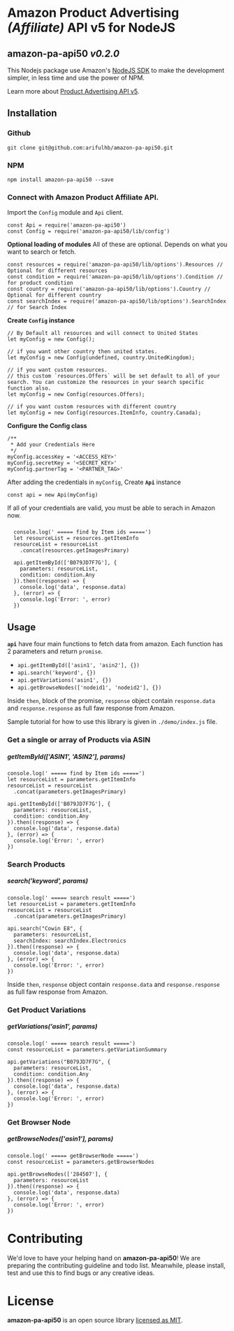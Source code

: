 # Amazon Product Advertising _(Affiliate)_ API v5 for NodeJS
## amazon-pa-api50 _v0.2.0_
This Nodejs package use Amazon's [NodeJS SDK](https://webservices.amazon.com/paapi5/documentation/quick-start/using-sdk.html#nodejs) to make the development simpler, in less time and use the power of NPM.

Learn more about [Product Advertising API v5](https://webservices.amazon.com/paapi5/documentation/).

## Installation
### Github
```
git clone git@github.com:arifulhb/amazon-pa-api50.git
```
### NPM
```
npm install amazon-pa-api50 --save
```

### Connect with Amazon Product Affiliate API.
Import the `Config` module and `Api` client.
```
const Api = require('amazon-pa-api50')
const Config = require('amazon-pa-api50/lib/config')
```

**Optional loading of modules**
All of these are optional. Depends on what you want to search or fetch.
```
const resources = require('amazon-pa-api50/lib/options').Resources // Optional for different resources
const condition = require('amazon-pa-api50/lib/options').Condition // for product condition
const country = require('amazon-pa-api50/lib/options').Country // Optional for different country
const searchIndex = require('amazon-pa-api50/lib/options').SearchIndex // for Search Index
```
**Create `Config` instance**
```
// By Default all resources and will connect to United States
let myConfig = new Config();

// if you want other country then united states.
let myConfig = new Config(undefined, country.UnitedKingdom);

// if you want custom resources.
// this custom `resources.Offers` will be set default to all of your search. You can customize the resources in your search specific function also.
let myConfig = new Config(resources.Offers);

// if you want custom resources with different country
let myConfig = new Config(resources.ItemInfo, country.Canada);
```

**Configure the Config class**
```
/**
 * Add your Credentials Here
 */
myConfig.accessKey = '<ACCESS_KEY>'
myConfig.secretKey = '<SECRET_KEY>' 
myConfig.partnerTag = '<PARTNER_TAG>' 
```

After adding the credentials in `myConfig`, Create **`Api`** instance

```
const api = new Api(myConfig)
```
If all of your credentials are valid, you must be able to serach in Amazon now.
###

```
  console.log(' ===== find by Item ids =====')
  let resourceList = resources.getItemInfo
  resourceList = resourceList
    .concat(resources.getImagesPrimary)

  api.getItemById(['B079JD7F7G'], {
    parameters: resourceList,
    condition: condition.Any
  }).then((response) => {
    console.log('data', response.data)
  }, (error) => {
    console.log('Error: ', error)
  })
```
## Usage

**`api`** have four main functions to fetch data from amazon. Each function has 2 parameters and return `promise`.

- `api.getItemById(['asin1', 'asin2'], {})`
- `api.search('keyword', {})`
- `api.getVariations('asin1', {})`
- `api.getBrowseNodes(['nodeid1', 'nodeid2'], {})`

Inside `then`, block of the promise, `response` object contain `response.data` and `response.response` as full faw response from Amazon.

Sample tutorial for how to use this library is given in `./demo/index.js` file. 

### Get a single or array of Products via ASIN
##### getItemById(['ASIN1', 'ASIN2'], params)
```
console.log(' ===== find by Item ids =====')
let resourceList = parameters.getItemInfo
resourceList = resourceList
  .concat(parameters.getImagesPrimary)

api.getItemById(['B079JD7F7G'], {
  parameters: resourceList,
  condition: condition.Any
}).then((response) => {
  console.log('data', response.data)
}, (error) => {
  console.log('Error: ', error)
})
```


### Search Products
##### search('keyword', params)

```
console.log(' ===== search result =====')
let resourceList = parameters.getItemInfo
resourceList = resourceList
  .concat(parameters.getImagesPrimary)

api.search("Cowin E8", {
  parameters: resourceList,
  searchIndex: searchIndex.Electronics
}).then((response) => {
  console.log('data', response.data)
}, (error) => {
  console.log('Error: ', error)
})
```
Inside `then`, `response` object contain `response.data` and `response.response` as full faw response from Amazon.

### Get Product Variations
##### getVariations('asin1', params)
```
console.log(' ===== search result =====')
const resourceList = parameters.getVariationSummary

api.getVariations("B079JD7F7G", {
  parameters: resourceList,
  condition: condition.Any
}).then((response) => {
  console.log('data', response.data)
}, (error) => {
  console.log('Error: ', error)
})
```

### Get Browser Node
##### getBrowseNodes(['asin1'], params)
```
console.log(' ===== getBrowserNode =====')
const resourceList = parameters.getBrowserNodes

api.getBrowseNodes(['284507'], {
  parameters: resourceList
}).then((response) => {
  console.log('data', response.data)
}, (error) => {
  console.log('Error: ', error)
})
```
# Contributing
We'd love to have your helping hand on **amazon-pa-api50**! We are preparing the contributing guideline and todo list. Meanwhile, please install, test and use this to find bugs or any creative ideas.

# License
**amazon-pa-api50** is an open source library [licensed as MIT](./licence.md).
